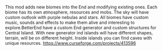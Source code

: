This mod adds new biomes into the End and modifying existing ones. Each biome has its own atmosphere, resources and mobs. The sky will have custom outlook with purple nebulas and stars. All biomes have custom music, sounds and effects to make them alive and interesting to explore.BetterEnd have a custom End generator and custom structures for Central Island. With new generator ind islands will have different shapes, terrain, will be on different height. Inside islands you can find caves with unique resources.
https://www.curseforge.com/projects/413596